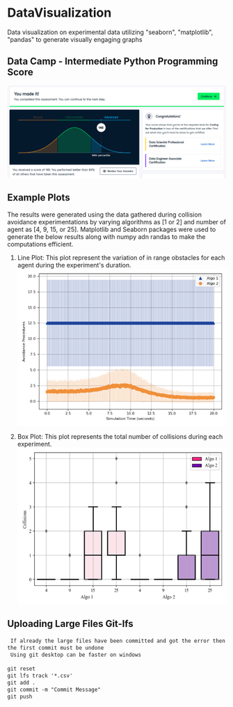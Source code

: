# DataVisualization
Data visualization on experimental data utilizing "seaborn", "matplotlib", "pandas" to generate visually engaging graphs

## Data Camp - Intermediate Python Programming Score
![Test Score](Score.PNG)

## Example Plots
The results were generated using the data gathered during collision avoidance experimentations by varying algorithms as [1 or 2] and number of agent as [4, 9, 15, or 25]. Matplotlib and Seaborn packages were used to generate the below results along with numpy adn randas to make the computations efficient. 
1. Line Plot: This plot represent the variation of in range obstacles for each agent during the experiment's duration.
![](plots/lineplot.png)
  
2. Box Plot: This plot represents the total number of collisions during each experiment.
![](plots/box_plot.png)

## Uploading Large Files Git-lfs
```
 If already the large files have been committed and got the error then the first commit must be undone
 Using git desktop can be faster on windows

git reset
git lfs track '*.csv'
git add .
git commit -m "Commit Message"
git push
```
